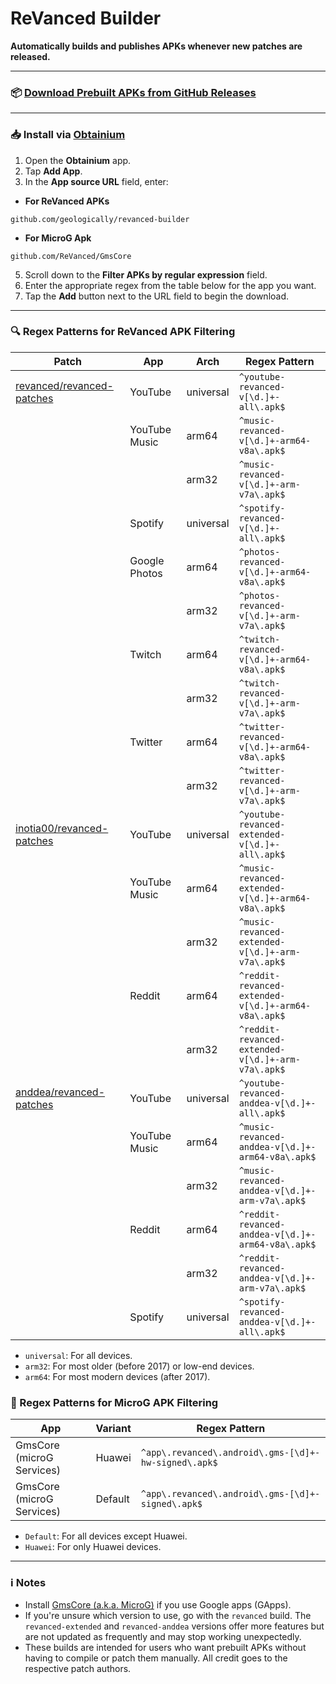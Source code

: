 # ReVanced Builder

**Automatically builds and publishes APKs whenever new patches are released.**

---

### 📦 [Download Prebuilt APKs from GitHub Releases](https://github.com/geologically/revanced-apks/releases)

---

### 📥 Install via [Obtainium](https://github.com/ImranR98/Obtainium)

1. Open the **Obtainium** app.
2. Tap **Add App**.
3. In the **App source URL** field, enter: <br>
- **For ReVanced APKs**
```
github.com/geologically/revanced-builder
```
- **For MicroG Apk**
```
github.com/ReVanced/GmsCore
```
5. Scroll down to the **Filter APKs by regular expression** field.
6. Enter the appropriate regex from the table below for the app you want.
7. Tap the **Add** button next to the URL field to begin the download.

---

### 🔍 Regex Patterns for ReVanced APK Filtering
| Patch                                                                      | App            | Arch       | Regex Pattern                                                |
|----------------------------------------------------------------------------|----------------|------------|--------------------------------------------------------------|
| [revanced/revanced-patches](https://github.com/revanced/revanced-patches)  | YouTube        | universal  | `^youtube-revanced-v[\d.]+-all\.apk$`                        |
|                                                                            | YouTube Music  | arm64      | `^music-revanced-v[\d.]+-arm64-v8a\.apk$`                    |
|                                                                            |                | arm32      | `^music-revanced-v[\d.]+-arm-v7a\.apk$`                      |
|                                                                            | Spotify        | universal  | `^spotify-revanced-v[\d.]+-all\.apk$`                        |
|                                                                            | Google Photos  | arm64      | `^photos-revanced-v[\d.]+-arm64-v8a\.apk$`                   |
|                                                                            |                | arm32      | `^photos-revanced-v[\d.]+-arm-v7a\.apk$`                     |
|                                                                            | Twitch         | arm64      | `^twitch-revanced-v[\d.]+-arm64-v8a\.apk$`                   |
|                                                                            |                | arm32      | `^twitch-revanced-v[\d.]+-arm-v7a\.apk$`                     |
|                                                                            | Twitter        | arm64      | `^twitter-revanced-v[\d.]+-arm64-v8a\.apk$`                  |
|                                                                            |                | arm32      | `^twitter-revanced-v[\d.]+-arm-v7a\.apk$`                    |
| [inotia00/revanced-patches](https://github.com/inotia00/revanced-patches)  | YouTube        | universal  | `^youtube-revanced-extended-v[\d.]+-all\.apk$`               |
|                                                                            | YouTube Music  | arm64      | `^music-revanced-extended-v[\d.]+-arm64-v8a\.apk$`           |
|                                                                            |                | arm32      | `^music-revanced-extended-v[\d.]+-arm-v7a\.apk$`             |
|                                                                            | Reddit         | arm64      | `^reddit-revanced-extended-v[\d.]+-arm64-v8a\.apk$`          |
|                                                                            |                | arm32      | `^reddit-revanced-extended-v[\d.]+-arm-v7a\.apk$`            |
| [anddea/revanced-patches](https://github.com/anddea/revanced-patches)      | YouTube        | universal  | `^youtube-revanced-anddea-v[\d.]+-all\.apk$`                 |
|                                                                            | YouTube Music  | arm64      | `^music-revanced-anddea-v[\d.]+-arm64-v8a\.apk$`             |
|                                                                            |                | arm32      | `^music-revanced-anddea-v[\d.]+-arm-v7a\.apk$`               |
|                                                                            | Reddit         | arm64      | `^reddit-revanced-anddea-v[\d.]+-arm64-v8a\.apk$`            |
|                                                                            |                | arm32      | `^reddit-revanced-anddea-v[\d.]+-arm-v7a\.apk$`              |
|                                                                            | Spotify        | universal  | `^spotify-revanced-anddea-v[\d.]+-all\.apk$`                 |

- `universal`: For all devices.
- `arm32`: For most older (before 2017) or low-end devices.
- `arm64`: For most modern devices (after 2017).

### 🔎 Regex Patterns for MicroG APK Filtering

| App                        | Variant    | Regex Pattern                                                           |
|----------------------------|------------|-------------------------------------------------------------------------|
| GmsCore (microG Services)  | Huawei     | `^app\.revanced\.android\.gms-[\d]+-hw-signed\.apk$`                    |
| GmsCore (microG Services)  | Default    | `^app\.revanced\.android\.gms-[\d]+-signed\.apk$`                       |

- `Default`: For all devices except Huawei.
- `Huawei`: For only Huawei devices.

---

### ℹ️ Notes

- Install [GmsCore (a.k.a. MicroG)](https://github.com/ReVanced/GmsCore/releases) if you use Google apps (GApps).
- If you're unsure which version to use, go with the `revanced` build. The `revanced-extended` and `revanced-anddea` versions offer more features but are not updated as frequently and may stop working unexpectedly.
- These builds are intended for users who want prebuilt APKs without having to compile or patch them manually. All credit goes to the respective patch authors.





